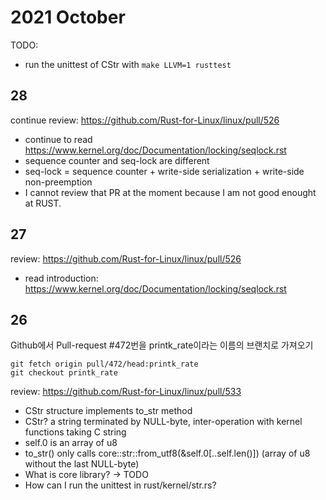 # 2021 October

TODO:
* run the unittest of CStr with `make LLVM=1 rusttest`

## 28

continue review: https://github.com/Rust-for-Linux/linux/pull/526
* continue to read https://www.kernel.org/doc/Documentation/locking/seqlock.rst
* sequence counter and seq-lock are different
* seq-lock = sequence counter + write-side serialization + write-side non-preemption
* I cannot review that PR at the moment because I am not good enought at RUST.

## 27

review: https://github.com/Rust-for-Linux/linux/pull/526
* read introduction: https://www.kernel.org/doc/Documentation/locking/seqlock.rst


## 26

Github에서 Pull-request #472번을 printk_rate이라는 이름의 브랜치로 가져오기
```
git fetch origin pull/472/head:printk_rate
git checkout printk_rate
```

review: https://github.com/Rust-for-Linux/linux/pull/533
* CStr structure implements to_str method
* CStr? a string terminated by NULL-byte, inter-operation with kernel functions taking C string
* self.0 is an array of u8
* to_str() only calls core::str::from_utf8(&self.0[..self.len()]) (array of u8 without the last NULL-byte)
* What is core library? -> TODO
* How can I run the unittest in rust/kernel/str.rs?
